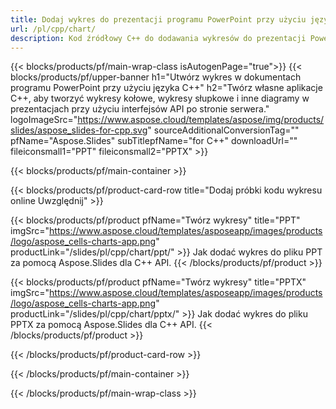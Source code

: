 ```yaml
---
title: Dodaj wykres do prezentacji programu PowerPoint przy użyciu języka C++
url: /pl/cpp/chart/
description: Kod źródłowy C++ do dodawania wykresów do prezentacji PowerPoint
---
```


{{< blocks/products/pf/main-wrap-class isAutogenPage="true">}}
{{< blocks/products/pf/upper-banner h1="Utwórz wykres w dokumentach programu PowerPoint przy użyciu języka C++" h2="Twórz własne aplikacje C++, aby tworzyć wykresy kołowe, wykresy słupkowe i inne diagramy w prezentacjach przy użyciu interfejsów API po stronie serwera." logoImageSrc="https://www.aspose.cloud/templates/aspose/img/products/slides/aspose_slides-for-cpp.svg" sourceAdditionalConversionTag="" pfName="Aspose.Slides" subTitlepfName="for C++" downloadUrl="" fileiconsmall1="PPT" fileiconsmall2="PPTX" >}}

{{< blocks/products/pf/main-container >}}

{{< blocks/products/pf/product-card-row title="Dodaj próbki kodu wykresu online Uwzględnij" >}}

{{< blocks/products/pf/product pfName="Twórz wykresy" title="PPT" imgSrc="https://www.aspose.cloud/templates/asposeapp/images/products/logo/aspose_cells-charts-app.png" productLink="/slides/pl/cpp/chart/ppt/" >}}
Jak dodać wykres do pliku PPT za pomocą Aspose.Slides dla C++ API.
{{< /blocks/products/pf/product >}}

{{< blocks/products/pf/product pfName="Twórz wykresy" title="PPTX" imgSrc="https://www.aspose.cloud/templates/asposeapp/images/products/logo/aspose_cells-charts-app.png" productLink="/slides/pl/cpp/chart/pptx/" >}}
Jak dodać wykres do pliku PPTX za pomocą Aspose.Slides dla C++ API.
{{< /blocks/products/pf/product >}}



{{< /blocks/products/pf/product-card-row >}}

{{< /blocks/products/pf/main-container >}}
    
{{< /blocks/products/pf/main-wrap-class >}}